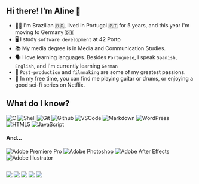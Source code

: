 ## Hi there! I’m Aline 👋

- 🙋🏽 I'm Brazilian 🇧🇷, lived in Portugal 🇵🇹 for 5 years, and this year I'm moving to Germany 🇩🇪
- 🖥️ I study <code>software development</code> at 42 Porto
- 📚 My media degree is in Media and Communication Studies.
- 🗣️ I love learning languages. Besides <code>Portuguese</code>, I speak <code>Spanish</code>, <code>English</code>, and I'm currently learning <code>German</code>
- 🎥 <code>Post-production</code> and <code>filmmaking</code> are some of my greatest passions.
- 🎸 In my free time, you can find me playing guitar or drums, or enjoying a good sci-fi series on Netflix.

## What do I know?
![C](https://img.shields.io/badge/c-0D1117.svg?style=for-the-badge&logo=c&logoColor=3893F5)
![Shell](https://img.shields.io/badge/shell-0D1117.svg?style=for-the-badge&logo=gnu-bash&logoColor=white)
![Git](https://img.shields.io/badge/git-0D1117.svg?style=for-the-badge&logo=git&logoColor=F5942C)
![Github](https://img.shields.io/badge/github-0D1117.svg?style=for-the-badge&logo=github&logoColor=white)
![VSCode](https://img.shields.io/badge/vscode-0D1117.svg?style=for-the-badge&logo=visual-studio-code&logoColor=3893F5)
![Markdown](https://img.shields.io/badge/markdown-0D1117.svg?style=for-the-badge&logo=markdown&logoColor=white)
![WordPress](https://img.shields.io/badge/wordpress-0D1117.svg?style=for-the-badge&logo=wordpress&logoColor=4C8CD5)
![HTML5](https://img.shields.io/badge/html5-0D1117.svg?style=for-the-badge&logo=html5&logoColor=F5942C)
![JavaScript](https://img.shields.io/badge/javascript-0D1117.svg?style=for-the-badge&logo=javascript&logoColor=ECC91C)

#### And...
![Adobe Premiere Pro](https://img.shields.io/badge/Adobe%20Premiere%20Pro-9999FF.svg?style=for-the-badge&logo=Adobe%20Premiere%20Pro&logoColor=white)
![Adobe Photoshop](https://img.shields.io/badge/adobe%20photoshop-%2331A8FF.svg?style=for-the-badge&logo=adobe%20photoshop&logoColor=white)
![Adobe After Effects](https://img.shields.io/badge/Adobe%20After%20Effects-9999FF.svg?style=for-the-badge&logo=Adobe%20After%20Effects&logoColor=white)
![Adobe Illustrator](https://img.shields.io/badge/adobe%20illustrator-%23FF9A00.svg?style=for-the-badge&logo=adobe%20illustrator&logoColor=white)


##
<div> 
  <a href="https://itsalinevieira.wixsite.com/home" target="_blank"><img src="https://img.shields.io/badge/Wix-0C6EFC.svg?style=for-the-badge&logo=Wix&logoColor=white" target="_blank"></a>
  <a href="https://www.youtube.com/watch?v=R98pvB4WYNc&list=PLQ8tlO7R5eCe7VvpUij7Qqp2tet0vst0v" target="_blank"><img src="https://img.shields.io/badge/YouTube-FF0000?style=for-the-badge&logo=youtube&logoColor=white" target="_blank"></a>
  <a href="https://www.instagram.com/itsalineyall/" target="_blank"><img src="https://img.shields.io/badge/-Instagram-%23E4405F?style=for-the-badge&logo=instagram&logoColor=white" target="_blank"></a>
  <a href="https://www.linkedin.com/in/alinevieiraf/" target="_blank"><img src="https://img.shields.io/badge/-LinkedIn-%230077B5?style=for-the-badge&logo=linkedin&logoColor=white" target="_blank"></a>
  <a href="https://www.linkedin.com/in/alinevieiraf/" target="_blank"><img src="[https://img.shields.io/badge/-LinkedIn-%230077B5?style=for-the-badge&logo=linkedin&logoColor=white](https://img.shields.io/badge/Wix-0C6EFC.svg?style=for-the-badge&logo=Wix&logoColor=white)" target="_blank"></a> 
  
</div>
